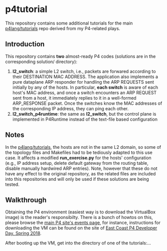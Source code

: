 # p4tutorial
This repository contains some additional tutorials for the main [p4lang/tutorials](https://github.com/p4lang/tutorials) repo derived from my P4-related plays.

## Introduction
This repository contains **two** almost-ready P4 codes (solutions are in the corresponding solution/ directory):
 1) **l2_switch**: a simple L2 switch, i.e., packets are forwared according to their DESTINATION MAC ADDRESS. The application also implements a pure dataplane ARP responder for handling the ARP REQUESTS sent initially by any of the hosts.
In particular, **each switch** is aware of each host's MAC address, and once a switch encounters an ARP REQUEST sent from a host, it immediately replies to it in a well-formed ARP_RESPONSE packet. Once the switches know the MAC addresses of the corresponding IP address, they can ping each other.
 2) **l2_switch_p4runtime**: the same as **l2_switch**, but the control plane is implemented in P4Runtime instead of the text-file based configuration

## Notes
In the [p4lang/tutorials](https://github.com/p4lang/tutorials), the hosts are not in the same L2 domain, so some of the topology files and Makefiles had to be tediously adapted to this use case.
It affects a modified **run_exercise.py** for the hosts' configuration (e.g., IP address setup, delete default gateway from the routing table, disable manually hardwired ARP entries).
Note, however that these do not have any effect to the original repository, as the related files are included into this repositories and will only be used if these solutions are being tested.

## Walkthrough
Obtaining the P4 environment (easiest way is to download the VirtualBox image) is the reader's responsibilty. There is a bunch of howtos on this, please browse the [main P4 site's events page](https://p4.org/events/), for instance, instructions for downloading the VM can be found on the site of [East Coast P4 Developer Day, Spring 2018](https://p4.org/events/2018-03-09-p4-developer-day/).

After booting up the VM, get into the directory of one of the tutorials:...
